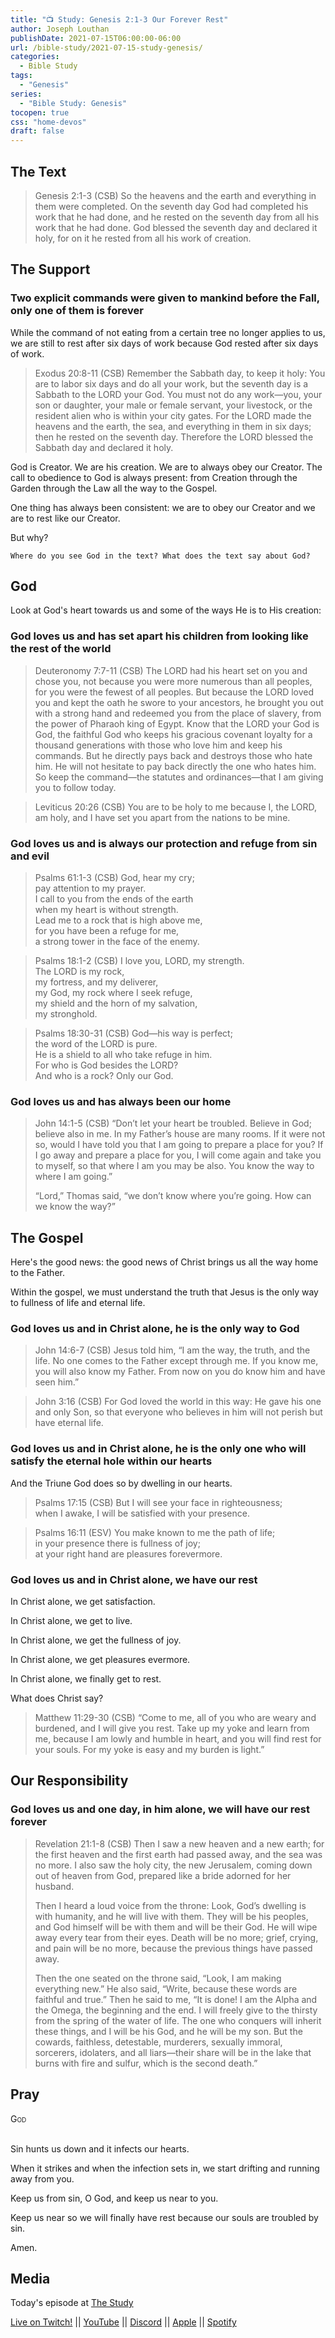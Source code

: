 ```yaml
---
title: "📺 Study: Genesis 2:1-3 Our Forever Rest"
author: Joseph Louthan
publishDate: 2021-07-15T06:00:00-06:00
url: /bible-study/2021-07-15-study-genesis/
categories:
  - Bible Study
tags:
  - "Genesis"
series:
  - "Bible Study: Genesis"
tocopen: true
css: "home-devos"
draft: false
---
```

## The Text

>Genesis 2:1-3 (CSB) So the heavens and the earth and everything in them were completed. On the seventh day God had completed his work that he had done, and he rested on the seventh day from all his work that he had done. God blessed the seventh day and declared it holy, for on it he rested from all his work of creation.

## The Support

### Two explicit commands were given to mankind before the Fall, only one of them is forever

While the command of not eating from a certain tree no longer applies to us, we are still to rest after six days of work because God rested after six days of work.

>Exodus 20:8-11 (CSB) Remember the Sabbath day, to keep it holy: You are to labor six days and do all your work, but the seventh day is a Sabbath to the LORD your God. You must not do any work—you, your son or daughter, your male or female servant, your livestock, or the resident alien who is within your city gates. For the LORD made the heavens and the earth, the sea, and everything in them in six days; then he rested on the seventh day. Therefore the LORD blessed the Sabbath day and declared it holy.

God is Creator. We are his creation. We are to always obey our Creator. The call to obedience to God is always present: from Creation through the Garden through the Law all the way to the Gospel.

One thing has always been consistent: we are to obey our Creator and we are to rest like our Creator.

But why?

<div style="page-break-after: always;"></div>

`Where do you see God in the text? What does the text say about God?`

## God

Look at God's heart towards us and some of the ways He is to His creation:

### God loves us and has set apart his children from looking like the rest of the world

>Deuteronomy 7:7-11 (CSB) The LORD had his heart set on you and chose you, not because you were more numerous than all peoples, for you were the fewest of all peoples. But because the LORD loved you and kept the oath he swore to your ancestors, he brought you out with a strong hand and redeemed you from the place of slavery, from the power of Pharaoh king of Egypt. Know that the LORD your God is God, the faithful God who keeps his gracious covenant loyalty for a thousand generations with those who love him and keep his commands. But he directly pays back and destroys those who hate him. He will not hesitate to pay back directly the one who hates him. So keep the command—the statutes and ordinances—that I am giving you to follow today.

>Leviticus 20:26 (CSB) You are to be holy to me because I, the LORD, am holy, and I have set you apart from the nations to be mine.

### God loves us and is always our protection and refuge from sin and evil

>Psalms 61:1-3 (CSB) God, hear my cry;  
>pay attention to my prayer.  
>I call to you from the ends of the earth  
>when my heart is without strength.  
>Lead me to a rock that is high above me,  
>for you have been a refuge for me,  
>a strong tower in the face of the enemy.

>Psalms 18:1-2 (CSB) I love you, LORD, my strength.  
>The LORD is my rock,  
>my fortress, and my deliverer,  
>my God, my rock where I seek refuge,  
>my shield and the horn of my salvation,  
>my stronghold.

>Psalms 18:30-31 (CSB) God—his way is perfect;  
>the word of the LORD is pure.  
>He is a shield to all who take refuge in him.  
>For who is God besides the LORD?  
>And who is a rock? Only our God.

### God loves us and has always been our home

>John 14:1-5 (CSB) “Don’t let your heart be troubled. Believe in God; believe also in me. In my Father’s house are many rooms. If it were not so, would I have told you that I am going to prepare a place for you? If I go away and prepare a place for you, I will come again and take you to myself, so that where I am you may be also. You know the way to where I am going.”
>
>“Lord,” Thomas said, “we don’t know where you’re going. How can we know the way?”

## The Gospel

Here's the good news: the good news of Christ brings us all the way home to the Father.

Within the gospel, we must understand the truth that Jesus is the only way to fullness of life and eternal life.
### God loves us and in Christ alone, he is the only way to God

>John 14:6-7 (CSB) Jesus told him, “I am the way, the truth, and the life. No one comes to the Father except through me. If you know me, you will also know my Father. From now on you do know him and have seen him.”

>John 3:16 (CSB) For God loved the world in this way: He gave his one and only Son, so that everyone who believes in him will not perish but have eternal life.

### God loves us and in Christ alone, he is the only one who will satisfy the eternal hole within our hearts

And the Triune God does so by dwelling in our hearts.

>Psalms 17:15 (CSB) But I will see your face in righteousness;  
>when I awake, I will be satisfied with your presence.

>Psalms 16:11 (ESV) You make known to me the path of life;  
>in your presence there is fullness of joy;  
>at your right hand are pleasures forevermore.

### God loves us and in Christ alone, we have our rest

In Christ alone, we get satisfaction.

In Christ alone, we get to live.

In Christ alone, we get the fullness of joy.

In Christ alone, we get pleasures evermore.

In Christ alone, we finally get to rest.

What does Christ say?

>Matthew 11:29-30 (CSB) “Come to me, all of you who are weary and burdened, and I will give you rest. Take up my yoke and learn from me, because I am lowly and humble in heart, and you will find rest for your souls. For my yoke is easy and my burden is light.”

## Our Responsibility

### God loves us and one day, in him alone, we will have our rest forever

>Revelation 21:1-8 (CSB) Then I saw a new heaven and a new earth; for the first heaven and the first earth had passed away, and the sea was no more. I also saw the holy city, the new Jerusalem, coming down out of heaven from God, prepared like a bride adorned for her husband.
>
>Then I heard a loud voice from the throne: Look, God’s dwelling is with humanity, and he will live with them. They will be his peoples, and God himself will be with them and will be their God. He will wipe away every tear from their eyes. Death will be no more; grief, crying, and pain will be no more, because the previous things have passed away.
>
>Then the one seated on the throne said, “Look, I am making everything new.” He also said, “Write, because these words are faithful and true.” Then he said to me, “It is done! I am the Alpha and the Omega, the beginning and the end. I will freely give to the thirsty from the spring of the water of life. The one who conquers will inherit these things, and I will be his God, and he will be my son. But the cowards, faithless, detestable, murderers, sexually immoral, sorcerers, idolaters, and all liars—their share will be in the lake that burns with fire and sulfur, which is the second death.”

## Pray

<div style="font-variant: small-caps;">
God
</div>
&nbsp;

Sin hunts us down and it infects our hearts.

When it strikes and when the infection sets in, we start drifting and running away from you.

Keep us from sin, O God, and keep us near to you.

Keep us near so we will finally have rest because our souls are troubled by sin.

Amen.
## Media

Today's episode at [The Study](http://study.theologic.us/podcast/study-genesis-21-3-our-forever-rest)

[Live on Twitch!](http://twitch.theologic.us) || [YouTube](http://youtube.theologic.us) || [Discord](http://discord.theologic.us) || [Apple](https://podcasts.apple.com/us/podcast/the-study/id1557102127) || [Spotify](https://open.spotify.com/show/0Xs5qsNvWePyRqcmtOTPkR)
